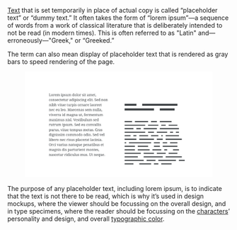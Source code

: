 
[Text](/glossary/text_copy) that is set temporarily in place of actual copy is called “placeholder text” or “dummy text.” It often takes the form of “lorem ipsum”—a sequence of words from a work of classical literature that is deliberately intended to not be read (in modern times). This is often referred to as "Latin" and—erroneously—"Greek," or “Greeked.” 

The term can also mean display of placeholder text that is rendered as gray bars to speed rendering of the page.

<figure>

![Two columns of placeholder text: The first uses actual lorem ipsum, and the second uses solid blocks to represent the illusion of type.](images/thumbnail.svg)

</figure>

The purpose of any placeholder text, including lorem ipsum, is to indicate that the text is not there to be read, which is why it’s used in design mockups, where the viewer should be focussing on the overall design, and in type specimens, where the reader should be focussing on the [characters](/glossary/character)’ personality and design, and overall [typographic color](color).
